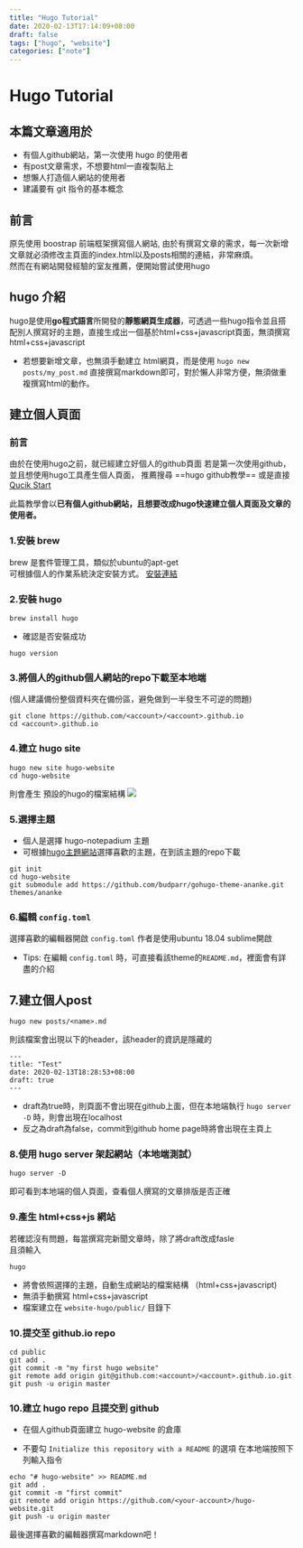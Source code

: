 ```yaml
---
title: "Hugo Tutorial"
date: 2020-02-13T17:14:09+08:00
draft: false
tags: ["hugo", "website"]
categories: ["note"]
---
```


# Hugo Tutorial

## 本篇文章適用於
* 有個人github網站，第一次使用 hugo 的使用者
* 有post文章需求，不想要html一直複製貼上
* 想懶人打造個人網站的使用者
* 建議要有 git 指令的基本概念

## 前言
原先使用 boostrap 前端框架撰寫個人網站,
由於有撰寫文章的需求，每一次新增文章就必須修改主頁面的index.html以及posts相關的連結，非常麻煩。<br>
然而在有網站開發經驗的室友推薦，便開始嘗試使用hugo


## hugo 介紹
hugo是使用**go程式語言**所開發的**靜態網頁生成器**，可透過一些hugo指令並且搭配別人撰寫好的主題，直接生成出一個基於html+css+javascript頁面，無須撰寫html+css+javascript

* 若想要新增文章，也無須手動建立 html網頁，而是使用 `hugo new posts/my_post.md` 直接撰寫markdown即可，對於懶人非常方便，無須做重複撰寫html的動作。

## 建立個人頁面

### 前言
由於在使用hugo之前，就已經建立好個人的github頁面
若是第一次使用github，並且想使用hugo工具產生個人頁面，
推薦搜尋 ==hugo github教學==
或是直接[Qucik Start](https://gohugo.io/getting-started/quick-start/)

此篇教學會以**已有個人github網站，且想要改成hugo快速建立個人頁面及文章的使用者。**

### 1.安裝 brew
brew 是套件管理工具，類似於ubuntu的apt-get <br>
可根據個人的作業系統決定安裝方式。
[安裝連結](https://gohugo.io/getting-started/installing)

### 2.安裝 hugo
```
brew install hugo
```
* 確認是否安裝成功
```
hugo version
```

### 3.將個人的github個人網站的repo下載至本地端

(個人建議備份整個資料夾在備份區，避免做到一半發生不可逆的問題)
```
git clone https://github.com/<account>/<account>.github.io
cd <account>.github.io
```

### 4.建立 hugo site

```
hugo new site hugo-website
cd hugo-website
```
則會產生 預設的hugo的檔案結構
![](https://i.imgur.com/jeKdCfT.png)

### 5.選擇主題
* 個人是選擇 hugo-notepadium 主題
* 可根據[hugo主題網站](https://themes.gohugo.io/)選擇喜歡的主題，在到該主題的repo下載

```
git init
cd hugo-website
git submodule add https://github.com/budparr/gohugo-theme-ananke.git themes/ananke
```

### 6.編輯 `config.toml`
選擇喜歡的編輯器開啟 `config.toml`
作者是使用ubuntu 18.04 sublime開啟
* Tips: 在編輯 `config.toml` 時，可直接看該theme的`README.md`，裡面會有詳盡的介紹


## 7.建立個人post
```
hugo new posts/<name>.md
```

則該檔案會出現以下的header，該header的資訊是隱藏的

```
---
title: "Test"
date: 2020-02-13T18:28:53+08:00
draft: true
---
```
* draft為true時，則頁面不會出現在github上面，但在本地端執行 `hugo server -D` 時，則會出現在localhost
* 反之為draft為false，commit到github home page時將會出現在主頁上

### 8.使用 hugo server 架起網站（本地端測試）
```
hugo server -D
```
即可看到本地端的個人頁面，查看個人撰寫的文章排版是否正確

### 9.產生 html+css+js 網站
若確認沒有問題，每當撰寫完新聞文章時，除了將draft改成fasle <br>
且須輸入
```
hugo
```
* 將會依照選擇的主題，自動生成網站的檔案結構 （html+css+javascript)
* 無須手動撰寫 html+css+javascript
* 檔案建立在 `website-hugo/public/` 目錄下

### 10.提交至 github.io repo
```
cd public
git add .
git commit -m "my first hugo website"
git remote add origin git@github.com:<account>/<account>.github.io.git
git push -u origin master
```


### 10.建立 hugo repo 且提交到 github
* 在個人github頁面建立 hugo-website 的倉庫

* 不要勾 `Initialize this repository with a README` 的選項
在本地端按照下列輸入指令
```
echo "# hugo-website" >> README.md
git add .
git commit -m "first commit"
git remote add origin https://github.com/<your-account>/hugo-website.git
git push -u origin master
```




最後選擇喜歡的編輯器撰寫markdown吧！